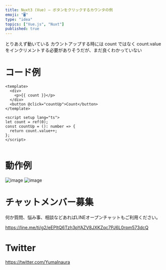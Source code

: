 ```yaml
---
title: Nuxt3 (Vue) – ボタンをクリックするカウンタの例
emoji: "🖥"
type: "idea"
topics: ["Vue.js", "Nuxt"]
published: true
---
```


とりあえず動いている
カウントアップする時には count ではなく count.value をインクリメントする必要がありそうだが、まだ良くわかっていない

# コード例

```vue
<template>
  <div>
    <p>{{ count }}</p>
  </div>
  <button @click="countUp">Count</button>
</template>

<script setup lang="ts">
let count = ref(0);
const countUp = (): number => {
  return count.value++;
};
</script>


```

# 動作例

![image](https://user-images.githubusercontent.com/13635059/211203295-90187bfa-4e07-465b-aefc-dd8ea8405453.png)
![image](https://user-images.githubusercontent.com/13635059/211203297-2a627959-572a-4791-930d-2a4d0a338c47.png)


# チャットメンバー募集


何か質問、悩み事、相談などあればLINEオープンチャットもご利用ください。

https://line.me/ti/g2/eEPltQ6Tzh3pYAZV8JXKZqc7PJ6L0rpm573dcQ


# Twitter

https://twitter.com/YumaInaura

